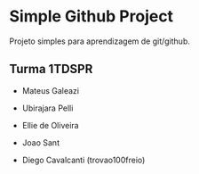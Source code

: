 # Simple Github Project

Projeto simples para aprendizagem de git/github.

## Turma 1TDSPR


+ Mateus Galeazi
+ Ubirajara Pelli
+ Ellie de Oliveira
+ Joao Sant


+ Diego Cavalcanti (trovao100freio)

